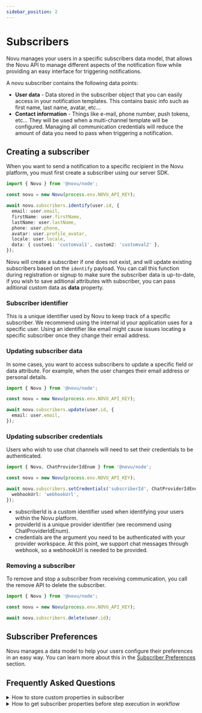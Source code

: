 ```yaml
---
sidebar_position: 2
---
```


# Subscribers

Novu manages your users in a specific subscribers data model, that allows the Novu API to manage different aspects of the notification flow while providing an easy interface for triggering notifications.

A novu subscriber contains the following data points:

- **User data** - Data stored in the subscriber object that you can easily access in your notification templates. This contains basic info such as first name, last name, avatar, etc...
- **Contact information** - Things like e-mail, phone number, push tokens, etc... They will be used when a multi-channel template will be configured. Managing all communication credentials will reduce the amount of data you need to pass when triggering a notification.

## Creating a subscriber

When you want to send a notification to a specific recipient in the Novu platform, you must first create a subscriber using our server SDK.

```typescript
import { Novu } from '@novu/node';

const novu = new Novu(process.env.NOVU_API_KEY);

await novu.subscribers.identify(user.id, {
  email: user.email,
  firstName: user.firstName,
  lastName: user.lastName,
  phone: user.phone,
  avatar: user.profile_avatar,
  locale: user.locale,
  data: { custom1: 'customval1', custom2: 'customval2' },
});
```

Novu will create a subscriber if one does not exist, and will update existing subscribers based on the `identify` payload. You can call this function during registration or signup to make sure the subscriber data is up-to-date, if you wish to save aditional attributes with subscriber, you can pass aditional custom data as **data** property.

### Subscriber identifier

This is a unique identifier used by Novu to keep track of a specific subscriber. We recommend using the internal id your application uses for a specific user.
Using an identifier like email might cause issues locating a specific subscriber once they change their email address.

### Updating subscriber data

In some cases, you want to access subscribers to update a specific field or data attribute. For example, when the user changes their email address or personal details.

```typescript
import { Novu } from '@novu/node';

const novu = new Novu(process.env.NOVU_API_KEY);

await novu.subscribers.update(user.id, {
  email: user.email,
});
```

### Updating subscriber credentials

Users who wish to use chat channels will need to set their credentials to be authenticated.

```typescript
import { Novu, ChatProviderIdEnum } from '@novu/node';

const novu = new Novu(process.env.NOVU_API_KEY);

await novu.subscribers.setCredentials('subscriberId', ChatProviderIdEnum.Slack, {
  webhookUrl: 'webhookUrl',
});
```

- subscriberId is a custom identifier used when identifying your users within the Novu platform.
- providerId is a unique provider identifier (we recommend using ChatProviderIdEnum).
- credentials are the argument you need to be authenticated with your provider workspace. At this point, we support chat messages through webhook, so a webhookUrl is needed to be provided.

### Removing a subscriber

To remove and stop a subscriber from receiving communication, you call the remove API to delete the subscriber.

```typescript
import { Novu } from '@novu/node';

const novu = new Novu(process.env.NOVU_API_KEY);

await novu.subscribers.delete(user.id);
```

## Subscriber Preferences

Novu manages a data model to help your users configure their preferences in an easy way. You can learn more about this in the [Subscriber Preferences](/platform/preferences) section.

## Frequently Asked Questions

<details>
  <summary>How to store custom properties in subscriber</summary>
  <p>Subscribers have fixed schema. Storing custom properties is not supported but here is a work around, you can store that property in your database and send those values in payload option of trigger using variables. Read more about variables <a href="./templates#variable-usage"> here </a>.</p>
</details>

<details>
  <summary>How to get subscriber properties before step execution in workflow</summary>
  <p>Workflow has access to all existing properties of subscriber as well as payload variables. So no extra steps are needed</p>
</details>

